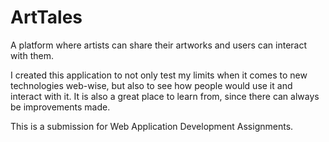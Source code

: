 # ArtTales
A platform where artists can share their artworks and users can interact with them.

I created this application to not only test my limits when it comes to new technologies web-wise, but also to see how people would use it and interact with it.
It is also a great place to learn from, since there can always be improvements made.


This is a submission for Web Application Development Assignments.
